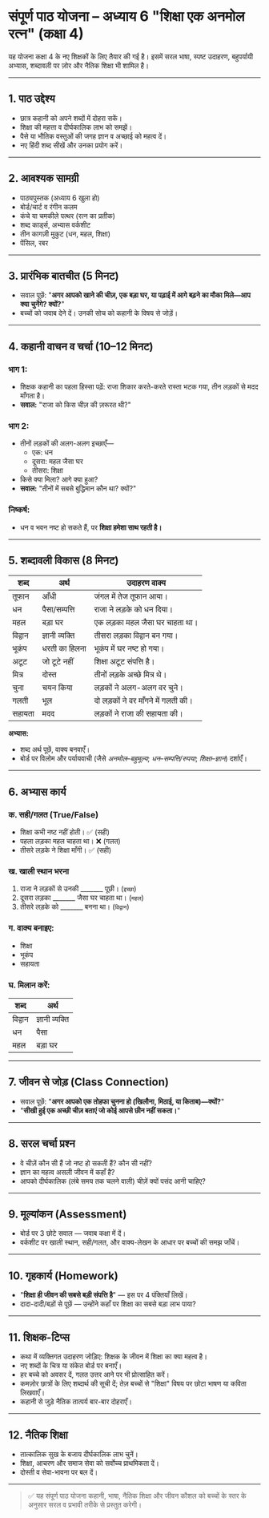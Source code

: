 # संपूर्ण पाठ योजना – अध्याय 6 "शिक्षा एक अनमोल रत्न" (कक्षा 4)

यह योजना कक्षा 4 के नए शिक्षकों के लिए तैयार की गई है। इसमें सरल भाषा, स्पष्ट उदाहरण, बहुपर्यायी अभ्यास, शब्दावली पर ज़ोर और नैतिक शिक्षा भी शामिल है।

---

## 1. पाठ उद्देश्य

- छात्र कहानी को अपने शब्दों में दोहरा सकें।
- शिक्षा की महत्ता व दीर्घकालिक लाभ को समझें।
- पैसे या भौतिक वस्तुओं की जगह ज्ञान व अच्छाई को महत्व दें।
- नए हिंदी शब्द सीखें और उनका प्रयोग करें।

---

## 2. आवश्यक सामग्री

- पाठ्यपुस्तक (अध्याय 6 खुला हो)
- बोर्ड/चार्ट व रंगीन कलम
- कंचे या चमकीले पत्थर (रत्न का प्रतीक)
- शब्द कार्ड्स, अभ्यास वर्कशीट
- तीन कागज़ी मुकुट (धन, महल, शिक्षा)
- पेंसिल, रबर

---

## 3. प्रारंभिक बातचीत (5 मिनट)

- सवाल पूछें: "**अगर आपको खाने की चीज़, एक बड़ा घर, या पढ़ाई में आगे बढ़ने का मौका मिले—आप क्या चुनेंगे? क्यों?**"
- बच्चों को जवाब देने दें। उनकी सोच को कहानी के विषय से जोड़ें।

---

## 4. कहानी वाचन व चर्चा (10–12 मिनट)

### भाग 1:
- शिक्षक कहानी का पहला हिस्सा पढ़ें: राजा शिकार करते-करते रास्ता भटक गया, तीन लड़कों से मदद माँगता है।
- **सवाल:** "राजा को किस चीज़ की ज़रूरत थी?"

### भाग 2:
- तीनों लड़कों की अलग-अलग इच्छाएँ—
  - एक: धन
  - दूसरा: महल जैसा घर
  - तीसरा: शिक्षा  
- किसे क्या मिला? आगे क्या हुआ?  
- **सवाल:** "तीनों में सबसे बुद्धिमान कौन था? क्यों?"

### निष्कर्ष:
- धन व भवन नष्ट हो सकते हैं, पर **शिक्षा हमेशा साथ रहती है।**

---

## 5. शब्दावली विकास (8 मिनट)

| शब्द       | अर्थ               | उदाहरण वाक्य                            |
|------------|--------------------|-----------------------------------------|
| तूफान      | आँधी              | जंगल में तेज तूफान आया।                 |
| धन         | पैसा/सम्पत्ति     | राजा ने लड़के को धन दिया।               |
| महल        | बड़ा घर           | एक लड़का महल जैसा घर चाहता था।          |
| विद्वान     | ज्ञानी व्यक्ति     | तीसरा लड़का विद्वान बन गया।             |
| भूकंप       | धरती का हिलना     | भूकंप में घर नष्ट हो गया।                |
| अटूट        | जो टूटे नहीं       | शिक्षा अटूट संपत्ति है।                  |
| मित्र       | दोस्त             | तीनों लड़के अच्छे मित्र थे।              |
| चुना        | चयन किया          | लड़कों ने अलग-अलग वर चुने।              |
| गलती        | भूल               | दो लड़कों ने वर माँगने में गलती की।      |
| सहायता      | मदद               | लड़कों ने राजा की सहायता की।             |

**अभ्यास:**
- शब्द अर्थ पूछें, वाक्य बनवाएँ।
- बोर्ड पर विलोम और पर्यायवाची (जैसे _अनमोल–बहुमूल्य_; _धन–सम्पत्ति/रुपया_; _शिक्षा–ज्ञान_) दर्शाएँ।

---

## 6. अभ्यास कार्य

### क. सही/गलत (True/False)
- शिक्षा कभी नष्ट नहीं होती। ✅ (सही)  
- पहला लड़का महल चाहता था। ❌ (गलत)  
- तीसरे लड़के ने शिक्षा माँगी। ✅ (सही)

### ख. खाली स्थान भरना
1. राजा ने लड़कों से उनकी _______ पूछी। (`इच्छा`)
2. दूसरा लड़का _______ जैसा घर चाहता था। (`महल`)
3. तीसरे लड़के को _______ बनना था। (`विद्वान`)

### ग. वाक्य बनाइए:
- शिक्षा  
- भूकंप  
- सहायता

### घ. मिलान करें:

| शब्द     | अर्थ           |
|----------|----------------|
| विद्वान   | ज्ञानी व्यक्ति |
| धन       | पैसा           |
| महल      | बड़ा घर        |

---

## 7. जीवन से जोड़ (Class Connection)

- सवाल पूछें: "**अगर आपको एक तोहफा चुनना हो (खिलौना, मिठाई, या किताब)—क्यों?**"
- "**सीखी हुई एक अच्छी चीज़ बताएं जो कोई आपसे छीन नहीं सकता।**"

---

## 8. सरल चर्चा प्रश्न

- वे चीज़ें कौन सी हैं जो नष्ट हो सकती हैं? कौन सी नहीं?
- ज्ञान का महत्व असली जीवन में कहाँ है?
- आपको दीर्घकालिक (लंबे समय तक चलने वाली) चीज़ें क्यों पसंद आनी चाहिए?

---

## 9. मूल्यांकन (Assessment)

- बोर्ड पर 3 छोटे सवाल — जवाब कक्षा में दें।
- वर्कशीट पर खाली स्थान, सही/गलत, और वाक्य-लेखन के आधार पर बच्चों की समझ जाँचें।

---

## 10. गृहकार्य (Homework)

- "**शिक्षा ही जीवन की सबसे बड़ी संपत्ति है**" — इस पर 4 पंक्तियाँ लिखें।
- दादा-दादी/बड़ों से पूछें — उन्होंने कहाँ पर शिक्षा का सबसे बड़ा लाभ पाया?

---

## 11. शिक्षक-टिप्स

- कथा में व्यक्तिगत उदाहरण जोड़िए: शिक्षक के जीवन में शिक्षा का क्या महत्व है।
- नए शब्दों के चित्र या संकेत बोर्ड पर बनाएँ।
- हर बच्चे को अवसर दें, गलत उत्तर आने पर भी प्रोत्साहित करें।
- कमज़ोर छात्रों के लिए शब्दार्थ की सूची दें; तेज़ बच्चों से "शिक्षा" विषय पर छोटा भाषण या कविता लिखवाएँ।
- कहानी से जुड़े नैतिक तात्पर्य बार-बार दोहराएँ।

---

## 12. नैतिक शिक्षा

- तात्कालिक सुख के बजाय दीर्घकालिक लाभ चुनें।
- शिक्षा, आचरण और समाज सेवा को सर्वोच्च प्राथमिकता दें।
- दोस्ती व सेवा-भावना पर बल दें।

---

> ✅ यह संपूर्ण पाठ योजना कहानी, भाषा, नैतिक शिक्षा और जीवन कौशल को बच्चों के स्तर के अनुसार सरल व प्रभावी तरीके से प्रस्तुत करेगी।

